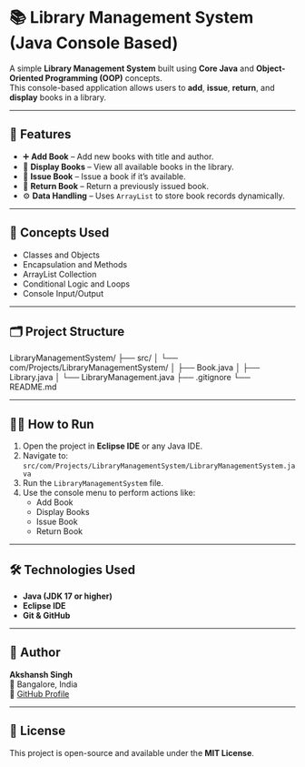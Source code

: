 # 📚 Library Management System (Java Console Based)

A simple **Library Management System** built using **Core Java** and **Object-Oriented Programming (OOP)** concepts.  
This console-based application allows users to **add**, **issue**, **return**, and **display** books in a library.

---

## 🚀 Features

- ➕ **Add Book** – Add new books with title and author.
- 📖 **Display Books** – View all available books in the library.
- 🧾 **Issue Book** – Issue a book if it’s available.
- 🔁 **Return Book** – Return a previously issued book.
- ⚙️ **Data Handling** – Uses `ArrayList` to store book records dynamically.

---

## 🧠 Concepts Used

- Classes and Objects  
- Encapsulation and Methods  
- ArrayList Collection  
- Conditional Logic and Loops  
- Console Input/Output

---

## 🗂️ Project Structure

LibraryManagementSystem/
├── src/
│ └── com/Projects/LibraryManagementSystem/
│ ├── Book.java
│ ├── Library.java
│ └── LibraryManagement.java
├── .gitignore
└── README.md

---

## 🏃‍♂️ How to Run

1. Open the project in **Eclipse IDE** or any Java IDE.  
2. Navigate to:  
   `src/com/Projects/LibraryManagementSystem/LibraryManagementSystem.java`  
3. Run the `LibraryManagementSystem` file.  
4. Use the console menu to perform actions like:
   - Add Book  
   - Display Books  
   - Issue Book  
   - Return Book  

---

## 🛠️ Technologies Used

- **Java (JDK 17 or higher)**
- **Eclipse IDE**
- **Git & GitHub**

---

## 🏅 Author

**Akshansh Singh**  
📍 Bangalore, India  
🔗 [GitHub Profile](https://github.com/akshanshthakur2)

---

## 📄 License

This project is open-source and available under the **MIT License**.
